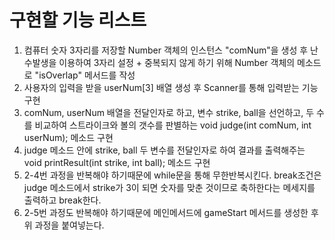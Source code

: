 <h1>구현할 기능 리스트</h1>
<ol>
    <li>컴퓨터 숫자 3자리를 저장할 Number 객체의 인스턴스 "comNum"을 생성 후 난수발생을 이용하여 3자리 설정
        + 중복되지 않게 하기 위해 Number 객체의 메소드로 "isOverlap" 메서드를 작성</li>
    <li>사용자의 입력을 받을 userNum[3] 배열 생성 후 Scanner를 통해 입력받는 기능 구현</li>
    <li>comNum, userNum 배열을 전달인자로 하고, 변수 strike, ball을 선언하고, 두 수를 비교하여 
        스트라이크와 볼의 갯수를 판별하는 void judge(int comNum, int userNum); 메소드 구현</li>
    <li>judge 메소드 안에 strike, ball 두 변수를 전달인자로 하여 결과를 
        출력해주는 void printResult(int strike, int ball); 메소드 구현</li>
    <li>2-4번 과정을 반복해야 하기때문에 while문을 통해 무한반복시킨다. break조건은 judge 
        메소드에서 strike가 3이 되면 숫자를 맞춘 것이므로 축하한다는 메세지를 출력하고 break한다.</li>
    <li>2-5번 과정도 반복해야 하기때문에 메인메서드에 gameStart 메서드를 생성한 후 위 과정을 붙여넣는다. </li>
</ol>
 